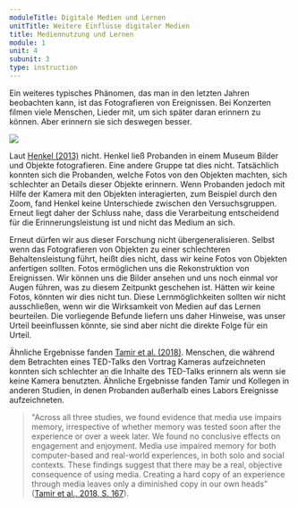 ```yaml
---
moduleTitle: Digitale Medien und Lernen
unitTitle: Weitere Einflüsse digitaler Medien
title: Mediennutzung und Lernen
module: 1
unit: 4
subunit: 3
type: instruction
---
```


Ein weiteres typisches Phänomen, das man in den letzten Jahren beobachten kann, ist das Fotografieren von Ereignissen. Bei Konzerten filmen viele Menschen, Lieder mit, um sich später daran erinnern zu können. Aber erinnern sie sich deswegen besser. 

![](https://images.pexels.com/photos/270200/pexels-photo-270200.jpeg?cs=srgb&dl=cell-cellular-phone-concert-270200.jpg&fm=jpg)

Laut [Henkel (2013)](https://journals.sagepub.com/doi/abs/10.1177/0956797613504438) nicht. Henkel ließ Probanden in einem Museum Bilder und Objekte fotografieren. Eine andere Gruppe tat dies nicht. Tatsächlich konnten sich die Probanden, welche Fotos von den Objekten machten, sich schlechter an Details dieser Objekte erinnern. Wenn Probanden jedoch mit Hilfe der Kamera mit den Objekten interagierten, zum Beispiel durch den Zoom, fand Henkel keine Unterschiede zwischen den Versuchsgruppen. Erneut liegt daher der Schluss nahe, dass die Verarbeitung entscheidend für die Erinnerungsleistung ist und nicht das Medium an sich. 

Erneut dürfen wir aus dieser Forschung nicht übergeneralisieren. Selbst wenn das Fotografieren von Objekten zu einer schlechteren Behaltensleistung führt, heißt dies nicht, dass wir keine Fotos von Objekten anfertigen sollten. Fotos ermöglichen uns die Rekonstruktion von Ereignissen. Wir können uns die Bilder ansehen und uns noch einmal vor Augen führen, was zu diesem Zeitpunkt geschehen ist. Hätten wir keine Fotos, könnten wir dies nicht tun. Diese Lernmöglichkeiten sollten wir nicht ausschließen, wenn wir die Wirksamkeit von Medien auf das Lernen beurteilen. Die vorliegende Befunde liefern uns daher Hinweise, was unser Urteil beeinflussen könnte, sie sind aber nicht die direkte Folge für ein Urteil. 

Ähnliche Ergebnisse fanden [Tamir et al. (2018)](https://www.sciencedirect.com/science/article/pii/S002210311730505X). Menschen, die während dem Betrachten eines TED-Talks den Vortrag Kameras aufzeichneten konnten sich schlechter an die Inhalte des TED-Talks erinnern als wenn sie keine Kamera benutzten. Ähnliche Ergebnisse fanden Tamir und Kollegen in anderen Studien, in denen Probanden außerhalb eines Labors Ereignisse aufzeichneten. 

> "Across all three studies, we found evidence that media use impairs memory, irrespective of whether memory was tested soon after the experience or over a week later. We found no conclusive effects on engagement and enjoyment. Media use impaired memory for both computer-based and real-world experiences, in both solo and social contexts. These findings suggest that there may be a real, objective consequence of using media. Creating a hard copy of an experience through media leaves only a diminished copy in our own heads" ([Tamir et al., 2018, S. 167](https://www.sciencedirect.com/science/article/pii/S002210311730505X)).